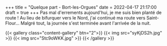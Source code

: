 +++
title = "Quelque part - Bort-les-Orgues"
date = 2022-04-17 21:17:00
draft = true
+++
Pas mal d'errements aujourd'hui, je me suis bien planté de route !
Au lieu de bifurquer vers le Nord, j'ai continué ma route vers Saint-Flour...
Malgré tout, la journée s'est terminée avant l'arrivée de la nuit.

{{< gallery class="content-gallery" btn="2">}}
{{< img src="syKjDS2h.jpg" >}}
{{< img src="Stc9oWKK.jpg" >}}
{{< /gallery >}}

